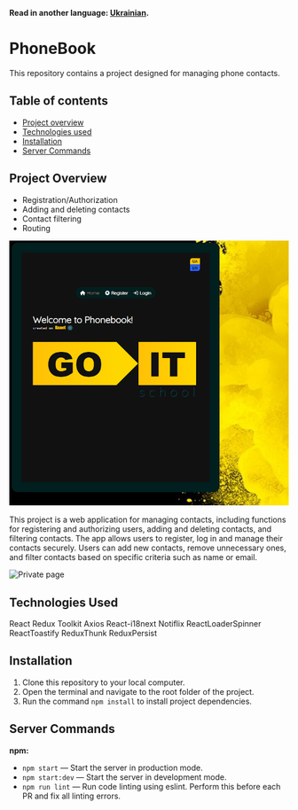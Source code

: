 **Read in another language: [Ukrainian](README.ua.md).**

# PhoneBook

This repository contains a project designed for managing phone contacts.

## Table of contents

- [Project overview](#project-overview)
- [Technologies used](#technologies-used)
- [Installation](#instalattion)
- [Server Commands](#server-commands)

## Project Overview

- Registration/Authorization
- Adding and deleting contacts
- Contact filtering
- Routing

![Home page](./src/img/Phonebook.png)

This project is a web application for managing contacts, including functions for
registering and authorizing users, adding and deleting contacts, and filtering
contacts. The app allows users to register, log in and manage their contacts
securely. Users can add new contacts, remove unnecessary ones, and filter
contacts based on specific criteria such as name or email.

![Private page](./src/img/PhonebookLogin2.png)

## Technologies Used

React Redux Toolkit Axios React-i18next Notiflix ReactLoaderSpinner
ReactToastify ReduxThunk ReduxPersist

## Installation

1. Clone this repository to your local computer.
2. Open the terminal and navigate to the root folder of the project.
3. Run the command `npm install` to install project dependencies.

## Server Commands

**npm:**

- `npm start` — Start the server in production mode.
- `npm start:dev` — Start the server in development mode.
- `npm run lint` — Run code linting using eslint. Perform this before each PR
  and fix all linting errors.
